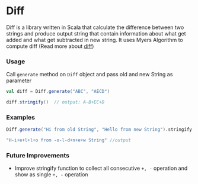 # Diff

Diff is a library written in Scala that calculate the difference between two strings and produce output string that contain information about what get added and what get subtracted in new string. It uses Myers Algorithm to compute diff (Read more about [diff](https://en.wikipedia.org/wiki/Diff))


### Usage

Call `generate` method on `Diff` object and pass old and new String as parameter

```scala
val diff = Diff.generate("ABC", "AECD")

diff.stringify()  // output: A-B+EC+D
```

### Examples
```scala
Diff.generate("Hi from old String", "Hello from new String").stringify

"H-i+e+l+l+o from -o-l-d+n+e+w String" //output
```

### Future Improvements

- Improve stringify function to collect all consecutive `+, -` operation and show as single `+, -` operation

